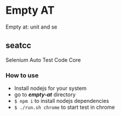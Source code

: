 # Empty AT
Empty at: unit and se


## seatcc
Selenium Auto Test Code Core

### How to use
- Install nodejs for your system
- go to ___empty-at___ directory 
- `$ npm i` to install nodejs dependencies
- `$ ./run.sh chrome` to start test in chrome
